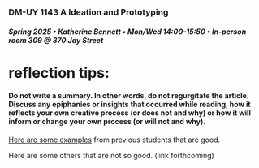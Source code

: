 ### DM-UY 1143 A Ideation and Prototyping
##### Spring 2025 • Katherine Bennett • Mon/Wed 14:00-15:50 • In-person room 309 @ 370 Jay Street



# reflection tips:

#### Do not write a summary. In other words, do not regurgitate the article. Discuss any epiphanies or insights that occurred while reading, how it reflects your own creative process (or does not and why) or how it will inform or change your own process (or will not and why).

[Here are some examples](https://docs.google.com/document/d/13mPvNh6WVts3y8n00pNEWpormeIX7EEH6wvnTOfJSu0/edit?usp=sharing) from previous students that are good.

Here are some others that are not so good. (link forthcoming)


